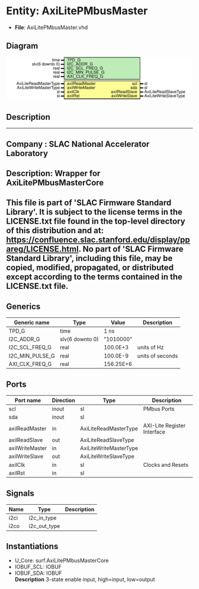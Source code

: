 # Entity: AxiLitePMbusMaster

- **File**: AxiLitePMbusMaster.vhd
## Diagram

![Diagram](AxiLitePMbusMaster.svg "Diagram")
## Description

-----------------------------------------------------------------------------
 Company    : SLAC National Accelerator Laboratory
-----------------------------------------------------------------------------
 Description: Wrapper for AxiLitePMbusMasterCore
-----------------------------------------------------------------------------
 This file is part of 'SLAC Firmware Standard Library'.
 It is subject to the license terms in the LICENSE.txt file found in the
 top-level directory of this distribution and at:
    https://confluence.slac.stanford.edu/display/ppareg/LICENSE.html.
 No part of 'SLAC Firmware Standard Library', including this file,
 may be copied, modified, propagated, or distributed except according to
 the terms contained in the LICENSE.txt file.
-----------------------------------------------------------------------------
## Generics

| Generic name    | Type            | Value     | Description       |
| --------------- | --------------- | --------- | ----------------- |
| TPD_G           | time            | 1 ns      |                   |
| I2C_ADDR_G      | slv(6 downto 0) | "1010000" |                   |
| I2C_SCL_FREQ_G  | real            | 100.0E+3  |  units of Hz      |
| I2C_MIN_PULSE_G | real            | 100.0E-9  |  units of seconds |
| AXI_CLK_FREQ_G  | real            | 156.25E+6 |                   |
## Ports

| Port name       | Direction | Type                   | Description                 |
| --------------- | --------- | ---------------------- | --------------------------- |
| scl             | inout     | sl                     | PMbus Ports                 |
| sda             | inout     | sl                     |                             |
| axilReadMaster  | in        | AxiLiteReadMasterType  | AXI-Lite Register Interface |
| axilReadSlave   | out       | AxiLiteReadSlaveType   |                             |
| axilWriteMaster | in        | AxiLiteWriteMasterType |                             |
| axilWriteSlave  | out       | AxiLiteWriteSlaveType  |                             |
| axilClk         | in        | sl                     | Clocks and Resets           |
| axilRst         | in        | sl                     |                             |
## Signals

| Name | Type         | Description |
| ---- | ------------ | ----------- |
| i2ci | i2c_in_type  |             |
| i2co | i2c_out_type |             |
## Instantiations

- U_Core: surf.AxiLitePMbusMasterCore
- IOBUF_SCL: IOBUF
- IOBUF_SDA: IOBUF
</br>**Description**
 3-state enable input, high=input, low=output

